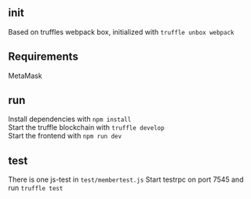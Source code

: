 ## init
Based on truffles webpack box, initialized with ```truffle unbox webpack```

## Requirements
MetaMask

## run
Install dependencies with ```npm install```  
Start the truffle blockchain with ```truffle develop```  
Start the frontend with ```npm run dev```

## test
There is one js-test in ```test/membertest.js```
Start testrpc on port 7545 and run ```truffle test```

